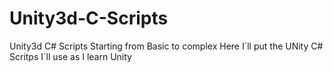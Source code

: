 # Unity3d-C-Scripts
Unity3d C# Scripts Starting from Basic to complex
Here I´ll put the UNity C# Scritps I´ll use as I learn Unity
